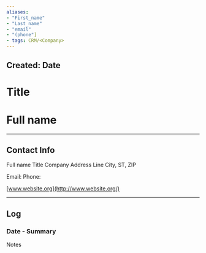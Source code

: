 ```yaml
---
aliases:
- "First_name"
- "Last_name"
- "email"
- "(phone"]
- tags: CRM/<Company>
---
```

## Created:  Date

# Title

# Full name

---

## Contact Info

Full name
Title
Company
Address Line
City, ST, ZIP

Email: 
Phone: 

[www.website.org](http://www.website.org/)

---

## Log
### Date - Summary

Notes
